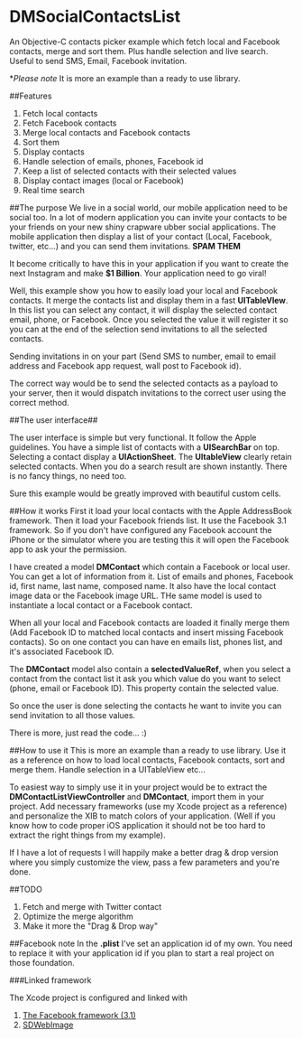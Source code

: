 DMSocialContactsList
====================
An Objective-C contacts picker example which fetch local and Facebook contacts, merge and sort them. Plus handle selection and live search. Useful to send SMS, Email, Facebook invitation.

**Please note* It is more an example than a ready to use library.


##Features
1. Fetch local contacts
2. Fetch Facebook contacts
3. Merge local contacts and Facebook contacts
4. Sort them
5. Display contacts
6. Handle selection of emails, phones, Facebook id
7. Keep a list of selected contacts with their selected values
8. Display contact images (local or Facebook)
9. Real time search

##The purpose
We live in a social world, our mobile application need to be social too. In a lot of modern application you can invite your contacts to be your friends on your new shiny crapware ubber social applications. The mobile application then display a list of your contact (Local, Facebook, twitter, etc...) and you can send them invitations. **SPAM THEM**

It become critically to have this in your application if you want to create the next Instagram and make **$1 Billion**. Your application need to go viral! 

Well, this example show you how to easily load your local and Facebook contacts. It merge the contacts list and display them in a fast **UITableVIew**. In this list you can select any contact, it will display the selected contact email, phone, or Facebook. Once you selected the value it will register it so you can at the end of the selection send invitations to all the selected contacts. 

Sending invitations in on your part (Send SMS to number, email to email address and Facebook app request, wall post to Facebook id).

The correct way would be to send the selected contacts as a payload to your server, then it would dispatch invitations to the correct user using the correct method. 

##The user interface##

The user interface is simple but very functional. It follow the Apple guidelines. You have a simple list of contacts with a **UISearchBar** on top. Selecting a contact display a **UIActionSheet**. The **UItableView** clearly retain selected contacts. When you do a search result are shown instantly. There is no fancy things, no need too. 

Sure this example would be greatly improved with beautiful custom cells.

##How it works
First it load your local contacts with the Apple AddressBook framework. 
Then it load your Facebook friends list. It use the Facebook 3.1 framework. So if you don't have configured any Facebook account the iPhone or the simulator where you are testing this it will open the Facebook app to ask your the permission. 

I have created a model **DMContact** which contain a Facebook or local user. You can get a lot of information from it. List of emails and phones, Facebook id, first name, last name, composed name. It also have the local contact image data or the Facebook image URL. 
THe same model is used to instantiate a local contact or a Facebook contact. 

When all your local and Facebook contacts are loaded it finally merge them (Add Facebook ID to matched local contacts and insert missing Facebook contacts). 
So on one contact you can have en emails list, phones list, and it's associated Facebook ID.

The **DMContact** model also contain a **selectedValueRef**, when you select a contact from the contact list it ask you which value do you want to select (phone, email or Facebook ID). 
This property contain the selected value. 

So once the user is done selecting the contacts he want to invite you can send invitation to all those values. 

There is more, just read the code... :)

##How to use it
This is more an example than a ready to use library. Use it as a reference on how to load local contacts, Facebook contacts, sort and merge them. Handle selection in a UITableView etc...

To easiest way to simply use it in your project would be to extract the **DMContactListViewController** and **DMContact**, import them in your project. Add necessary frameworks (use my Xcode project as a reference) and personalize the XIB to match colors of your application. (Well if you know how to code proper iOS application it should not be too hard to extract the right things from my example).

If I have a lot of requests I will happily make a better drag & drop version where you simply customize the view, pass a few parameters and you're done. 

##TODO
1. Fetch and merge with Twitter contact
2. Optimize the merge algorithm
3. Make it more the "Drag & Drop way"

##Facebook note
In the **.plist** I've set an application id of my own. You need to replace it with your application id if you plan to start a real project on those foundation. 

###Linked framework

The Xcode project is configured and linked with 

1. [The Facebook framework (3.1)](https://developers.facebook.com/docs/getting-started/facebook-sdk-for-ios/3.1/)
2. [SDWebImage](https://github.com/rs/SDWebImage)




